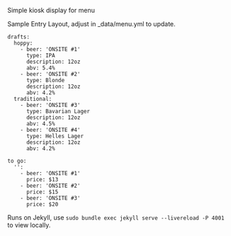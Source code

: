 Simple kiosk display for menu

Sample Entry Layout, adjust in _data/menu.yml to update.

```
drafts:
  hoppy:
    - beer: 'ONSITE #1'
      type: IPA
      description: 12oz
      abv: 5.4%
    - beer: 'ONSITE #2'
      type: Blonde
      description: 12oz
      abv: 4.2%
  traditional:
    - beer: 'ONSITE #3'
      type: Bavarian Lager
      description: 12oz
      abv: 4.5%
    - beer: 'ONSITE #4'
      type: Helles Lager
      description: 12oz
      abv: 4.2%

to go:
  '':
    - beer: 'ONSITE #1'
      price: $13
    - beer: 'ONSITE #2'
      price: $15
    - beer: 'ONSITE #3'
      price: $20
```

Runs on Jekyll, use `sudo bundle exec jekyll serve --livereload -P 4001` to view locally.
